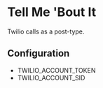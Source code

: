 # Tell Me 'Bout It

Twilio calls as a post-type.

## Configuration

- TWILIO_ACCOUNT_TOKEN
- TWILIO_ACCOUNT_SID
